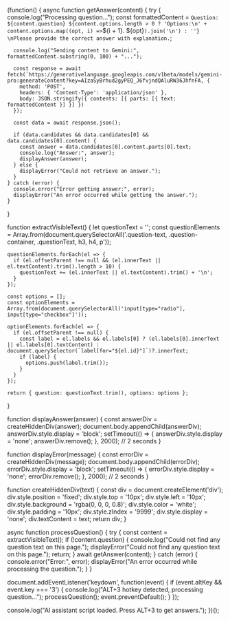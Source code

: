 (function() {
  async function getAnswer(content) {
    try {
      console.log("Processing question...");
      const formattedContent = `
Question: ${content.question}
${content.options.length > 0 ? 'Options:\n' + content.options.map((opt, i) => `${i + 1}. ${opt}`).join('\n') : ''}
\nPlease provide the correct answer with explanation.`;

      console.log("Sending content to Gemini:", formattedContent.substring(0, 100) + "...");

      const response = await fetch(`https://generativelanguage.googleapis.com/v1beta/models/gemini-pro:generateContent?key=AIzaSyBrhud2gyPEQ_J6fvjndQAluRW36JhfnFA, {
        method: 'POST',
        headers: { 'Content-Type': 'application/json' },
        body: JSON.stringify({ contents: [{ parts: [{ text: formattedContent }] }] })
      });

      const data = await response.json();

      if (data.candidates && data.candidates[0] && data.candidates[0].content) {
        const answer = data.candidates[0].content.parts[0].text;
        console.log("Answer:", answer);
        displayAnswer(answer);
      } else {
        displayError("Could not retrieve an answer.");
      }
    } catch (error) {
      console.error("Error getting answer:", error);
      displayError("An error occurred while getting the answer.");
    }
  }

  function extractVisibleText() {
    let questionText = '';
    const questionElements = Array.from(document.querySelectorAll('.question-text, .question-container, .questionText, h3, h4, p'));

    questionElements.forEach(el => {
      if (el.offsetParent !== null && (el.innerText || el.textContent).trim().length > 10) {
        questionText += (el.innerText || el.textContent).trim() + '\n';
      }
    });

    const options = [];
    const optionElements = Array.from(document.querySelectorAll('input[type="radio"], input[type="checkbox"]'));

    optionElements.forEach(el => {
      if (el.offsetParent !== null) {
        const label = el.labels && el.labels[0] ? (el.labels[0].innerText || el.labels[0].textContent) : document.querySelector(`label[for="${el.id}"]`)?.innerText;
        if (label) {
          options.push(label.trim());
        }
      }
    });

    return { question: questionText.trim(), options: options };
  }

  function displayAnswer(answer) {
    const answerDiv = createHiddenDiv(answer);
    document.body.appendChild(answerDiv);
    answerDiv.style.display = 'block';
    setTimeout(() => {
      answerDiv.style.display = 'none';
      answerDiv.remove();
    }, 2000); // 2 seconds
  }

  function displayError(message) {
    const errorDiv = createHiddenDiv(message);
    document.body.appendChild(errorDiv);
    errorDiv.style.display = 'block';
    setTimeout(() => {
      errorDiv.style.display = 'none';
      errorDiv.remove();
    }, 2000); // 2 seconds
  }

  function createHiddenDiv(text) {
    const div = document.createElement('div');
    div.style.position = 'fixed';
    div.style.top = '10px';
    div.style.left = '10px';
    div.style.background = 'rgba(0, 0, 0, 0.8)';
    div.style.color = 'white';
    div.style.padding = '10px';
    div.style.zIndex = '9999';
    div.style.display = 'none';
    div.textContent = text;
    return div;
  }

  async function processQuestion() {
    try {
      const content = extractVisibleText();
      if (!content.question) {
        console.log("Could not find any question text on this page.");
        displayError("Could not find any question text on this page.");
        return;
      }
      await getAnswer(content);
    } catch (error) {
      console.error("Error:", error);
      displayError("An error occurred while processing the question.");
    }
  }

  document.addEventListener('keydown', function(event) {
    if (event.altKey && event.key === '3') {
      console.log("ALT+3 hotkey detected, processing question...");
      processQuestion();
      event.preventDefault();
    }
  });

  console.log("AI assistant script loaded. Press ALT+3 to get answers.");
})();
